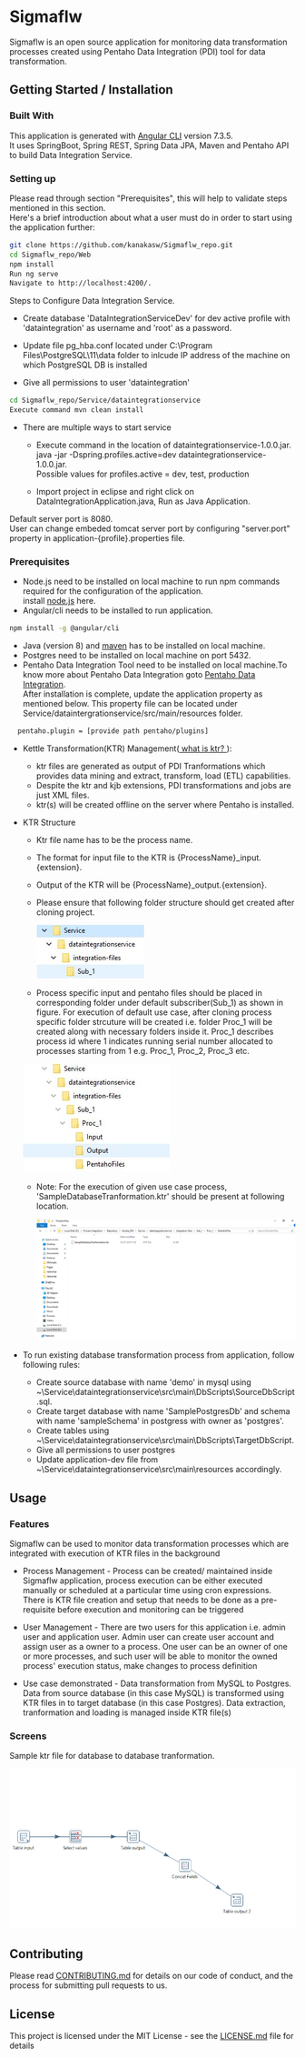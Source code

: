 # Sigmaflw

Sigmaflw is an open source application for monitoring data transformation processes created using Pentaho Data Integration (PDI) tool for data transformation.  


## Getting Started / Installation


### Built With
 This application is generated with [Angular CLI](https://github.com/angular/angular-cli) version 7.3.5.    
 It uses SpringBoot, Spring REST, Spring Data JPA, Maven and Pentaho API to build Data Integration Service.  

### Setting up
Please read through section "Prerequisites", this will help to validate steps mentioned in this section.  
Here's a brief introduction  about what a user must do in order to start using the application further:

```bash
git clone https://github.com/kanakasw/Sigmaflw_repo.git
cd Sigmaflw_repo/Web
npm install  
Run ng serve  
Navigate to http://localhost:4200/. 
``` 


Steps to Configure Data Integration Service.  

- Create database 'DataIntegrationServiceDev' for dev active profile with 'dataintegration' as username and 'root' as a password.

- Update file pg_hba.conf located under C:\Program Files\PostgreSQL\11\data folder to inlcude IP address of the machine on which PostgreSQL DB is installed

- Give all permissions to user 'dataintegration' 

```bash
cd Sigmaflw_repo/Service/dataintegrationservice
Execute command mvn clean install

```
- There are multiple ways to start service  

  -  Execute command in the location of dataintegrationservice-1.0.0.jar.    
     java -jar -Dspring.profiles.active=dev dataintegrationservice-1.0.0.jar.    
     Possible values for profiles.active = dev, test, production  

  -  Import project in eclipse and right click on DataIntegrationApplication.java, Run as Java Application.

Default server port is 8080.  
User can change embeded tomcat server port by configuring "server.port" property in application-{profile}.properties file.  


### Prerequisites
- Node.js need to be installed on local machine to run npm commands required for the configuration of the application.  
   install [node.js](https://nodejs.org/en/) here.  
- Angular/cli needs to be installed to run application.
```bash
npm install -g @angular/cli
```

- Java (version 8) and [maven](http://maven.apache.org/download.cgi) has to be installed on local machine.  
- Postgres need to be installed on local machine on port 5432.
- Pentaho Data Integration Tool need to be installed on local machine.To know more about Pentaho Data Integration goto [Pentaho Data Integration](https://help.pentaho.com/Documentation/7.1/0D0/Pentaho_Data_Integration).  
 After installation is complete, update the application property as mentioned below. This property file can be located under Service/dataintergrationservice/src/main/resources folder. 

```bash
  pentaho.plugin = [provide path pentaho/plugins]
```
  
  
- Kettle Transformation(KTR) Management([ what is ktr? ]()):
   - ktr files are generated as output of PDI Tranformations which provides data mining and extract, transform, load (ETL) capabilities. 
   - Despite the ktr and kjb extensions, PDI transformations and jobs are just XML files.
   - ktr(s) will be created offline on the server where Pentaho is installed.  
     
- KTR Structure
  - Ktr file name has to be the process name.
  - The format for input file to the KTR is {ProcessName}_input.{extension}.
  - Output of the KTR will be {ProcessName}_output.{extension}.
  - Please ensure that following folder structure should get created after cloning project.
  
    ![Default folder structure](Web/src/assets/Screens/DefaultFolderStructure.JPG "Default folder structure")
   
  - Process specific input and pentaho files should be placed in corresponding folder under default subscriber(Sub_1) as shown in     figure. For execution of default use case, after cloning process specific folder strcuture will be created i.e. folder Proc_1 will be created along with necessary folders inside it. Proc_1 describes process id where 1 indicates running serial number allocated to processes starting from 1 e.g. Proc_1, Proc_2, Proc_3 etc. 
  
   ![Process folder structure](Web/src/assets/Screens/ProcessFolderStructure.JPG "Process folder structure")
  - Note: For the execution of given use case process, 'SampleDatabaseTranformation.ktr' should be present at following location.
  
    ![Ktr file path ](Web/src/assets/Screens/KtrFilePath.png "Sample KTR file path")

- To run existing database transformation process from application, follow following rules:  
   - Create source database with name 'demo' in mysql using ~\Service\dataintegrationservice\src\main\DbScripts\SourceDbScript.sql.
   - Create target database with name 'SamplePostgresDb' and schema with name 'sampleSchema' in postgress with owner as 'postgres'.  
   - Create tables using ~\Service\dataintegrationservice\src\main\DbScripts\TargetDbScript.  
   - Give all permissions to user postgres
   - Update application-dev file from ~\Service\dataintegrationservice\src\main\resources accordingly.  
   

## Usage

### Features
Sigmaflw can be used to monitor data transformation processes which are integrated with execution of KTR files in the background
  
  - Process Management - Process can be created/ maintained inside Sigmaflw application, process execution can be either executed manually or scheduled at a particular time using cron expressions. There is KTR file creation and setup that needs to be done as a pre-requisite before execution and monitoring can be triggered
  
  - User Management - There are two users for this application i.e. admin user and application user. Admin user can create user account and assign user as a owner to a process. One user can be an owner of one or more processes, and such user will be able to monitor the owned process' execution status, make changes to process definition
  
  - Use case demonstrated - Data transformation from MySQL to Postgres. Data from source database (in this case MySQL) is transformed using KTR files in to target database (in this case Postgres). Data extraction, tranformation and loading is managed inside KTR file(s)
 
  
  
### Screens
  Sample ktr file for database to database tranformation.  
    
![ScreenShot](Web/src/assets/Screens/sampleKtr.png "Sample ktr")

## Contributing

Please read [CONTRIBUTING.md](https://github.com/kanakasw/Kanaka_PDI/blob/master/Contributing.md) for details on our code of conduct, and the process for submitting pull requests to us.

## License

This project is licensed under the MIT License - see the [LICENSE.md](https://github.com/kanakasw/Kanaka_PDI/blob/master/LICENSE) file for details

